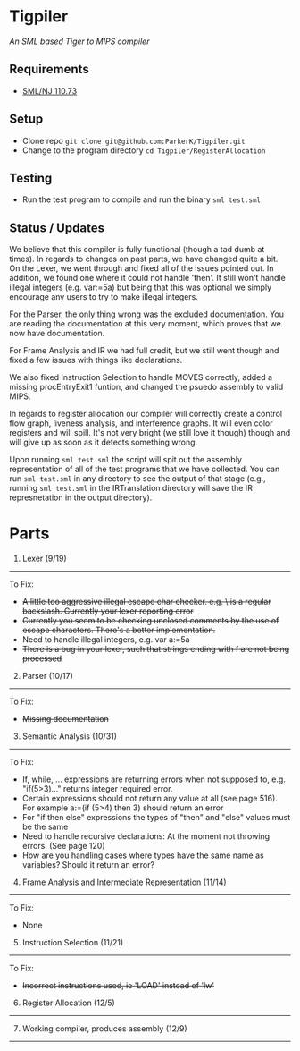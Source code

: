 Tigpiler
========
*An SML based Tiger to MIPS compiler*

Requirements  
------------
+ [SML/NJ 110.73](http://www.smlnj.org/dist/working/110.73/index.html)

Setup
-----
+ Clone repo `git clone git@github.com:ParkerK/Tigpiler.git`
+ Change to the program directory `cd Tigpiler/RegisterAllocation`

Testing
-------
+ Run the test program to compile and run the binary `sml test.sml`

Status / Updates
----------------
We believe that this compiler is fully functional (though a tad dumb at times). In regards to
changes on past parts, we have changed quite a bit. On the Lexer, we went through and fixed all
of the issues pointed out. In addition, we found one where it could not handle 'then'. It still
won't handle illegal integers (e.g. var:=5a) but being that this was optional we simply encourage
any users to try to make illegal integers. 

For the Parser, the only thing wrong was the excluded documentation. You are reading the documentation
at this very moment, which proves that we now have documentation.

For Frame Analysis and IR we had full credit, but we still went though and fixed a few issues with
things like declarations.

We also fixed Instruction Selection to handle MOVES correctly, added a missing procEntryExit1 funtion,
and changed the psuedo assembly to valid MIPS.

In regards to register allocation our compiler will correctly create a control flow graph, liveness
analysis, and interference graphs. It will even color registers and will spill. It's not very bright
(we still love it though) though and will give up as soon as it detects something wrong.

Upon running `sml test.sml` the script will spit out the assembly representation of all of the test programs
that we have collected. You can run `sml test.sml` in any directory to see the output of that stage (e.g., running
`sml test.sml` in the IRTranslation directory will save the IR represnetation in the output directory). 



Parts
=====

1. Lexer (9/19)
---------------
To Fix:  

+ <del> A little too aggressive illegal escape char checker. e.g. \\ is a regular backslash. Currently your lexer reporting error </del>  
+ <del> Currently you seem to be checking unclosed comments by the use of escape characters. There's a better implementation. </del>
+ Need to handle illegal integers, e.g. var a:=5a
+ <del> There is a bug in your lexer, such that strings ending with f are not being processed </del>

2. Parser (10/17)
----------------
To Fix:  

+ <del> Missing documentation </del>

3. Semantic Analysis (10/31)
----------------------------
To Fix:  

+ If, while, ... expressions are returning errors when not supposed to, e.g. "if(5>3)..." returns integer required error.
+ Certain expressions should not return any value at all (see page 516). For example a:=(if (5>4) then 3) should return an error
+ For "if then else" expressions the types of "then" and "else" values must be the same
+ Need to handle recursive declarations: At the moment not throwing errors. (See page 120)
+ How are you handling cases where types have the same name as variables? Should it return an error?

4. Frame Analysis and Intermediate Representation (11/14)  
---------------------------------------------------------
To Fix:  

+ None

5. Instruction Selection (11/21)  
--------------------------------
To Fix:  

+ <del> Incorrect instructions used, ie 'LOAD' instead of 'lw' </del>

6. Register Allocation (12/5)  
-----------------------------

7. Working compiler, produces assembly (12/9)  
---------------------------------------------
